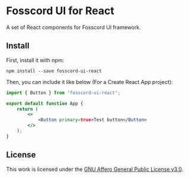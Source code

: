 # Fosscord UI for React
A set of React components for Fosscord UI framework.

## Install
First, install it with npm:

`npm install --save fosscord-ui-react`

Then, you can include it like below (For a Create React App project):
```jsx
import { Button } from "fosscord-ui-react";

export default function App {
    return (
        <>
            <Button primary=true>Test button</Button>
        </>
    );
}
```

## License
This work is licensed under the [GNU Affero General Public License v3.0](LICENSE).